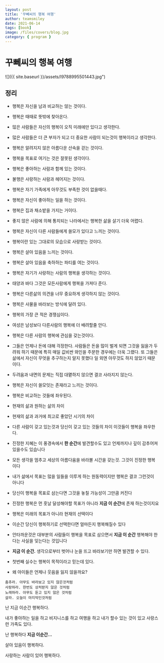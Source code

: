 ```yaml
---
layout: post
title: '꾸뻬씨의 행복 여행'
author: teamsmiley
date: 2021-06-14
tags: [book]
image: /files/covers/blog.jpg
category: { program }
---
```


# 꾸뻬씨의 행복 여행

![]({{ site.baseurl }}/assets/l9788995501443.jpg")

## 정리

- 행복은 자신을 남과 비교하는 않는 것이다.
- 행복은 때때로 뜻밖에 찾아온다.
- 많은 사람들은 자신의 행복이 오직 미래에만 있다고 생각한다.
- 많은 사람들은 더 큰 부자가 되고 더 중요한 사람이 되는것이 행복이라고 생각한다.
- 행복은 알려지지 않은 아름다운 산속을 걷는 것이다.
- 행복을 목표로 여기는 것은 잘못된 생각이다.
- 행복은 좋아하는 사람과 함께 있는 것이다.
- 불행은 사랑하는 사람과 헤어지는 것이다.
- 행복은 자기 가족에게 아무것도 부족한 것이 없을때다.
- 행복은 자신이 좋아하는 일을 하는 것이다.
- 행복은 집과 채소밭을 가지는 거이다.
- 좋지 않은 사람에 의해 통치되는 나라에서는 행복한 삶을 살기 더욱 어렵다.
- 행복은 자신이 다른 사람들에게 쓸모가 있다고 느끼는 것이다.
- 행복이란 있는 그대로의 모습으로 사랑받는 것이다.
- 행복은 살아 있음을 느끼는 것이다.
- 행복은 살아 있음을 축하하는 파티를 여는 것이다.
- 행복은 자기가 사랑하는 사람의 행복을 생각하는 것이다.
- 태양과 바다 그것은 모든사람에게 행복을 가져다 준다.
- 행복은 다른삶의 의견을 너무 중요하게 생각하지 않는 것이다.
- 행복은 사물을 바라보는 방식에 달려 있다.
- 행복의 가장 큰 적은 경쟁심이다.
- 여성은 남성보다 다른사람의 행복에 더 배려할줄 안다.
- 행복은 다른 사람의 행복에 관심을 갖는것이다.
- 그들은 언제나 돈에 대해 걱정한다. 사람들은 돈을 많이 벌게 되면 그것을 잃을가 두려워 하기 때문에 특히 매일 값비싼 와인을 주문한 경우에는 더욱 그랬다. 또 그들은 삶에서 자신이 무엇을 추구하는지 알지 못했다 일 외엔 아무것도 하지 않았기 때문이다.
- 두려움과 내면의 문제는 직접 대몉하지 않으면 결코 사라지지 않는다.
- 행복은 자신이 쓸모잇는 존재라고 느끼는 것이다.
- 행복은 비교하는 것들에 좌우된다.

- 현재의 삶과 원하는 삶의 차이
- 현재의 삶과 과거에 최고로 좋았던 시기의 차이
- 다른 사람이 갖고 있는것과 당신이 갖고 있는 것들의 차이
  이것들이 행복을 좌우한다.

- 진정한 지혜는 이 풍경속에서 **한 순간**에 발견할수도 있고 언제까지나 깊이 감추어져 있을수도 있습니다
- 모든 생각을 멈추고 세상의 아름다움을 바라볼 시간을 갖는것. 그것이 진정한 행복이다
- 내가 삶에서 목표는 많을 일들을 이루게 하는 원동력이지만 행복은 결코 그런것이 아니다
- 당신이 행복을 목표로 삼는다면 그것을 놓칠 가능성이 그만큼 커진다
- 진정한 행복은 먼 훗날 달성해야할 목표가 아니라 **지금 이 순간**에 존재 하는것이지요
- 행복은 미래의 목표가 아니라 현재의 선택이다
- 이순간 당신이 행복하기로 선택한다면 얼마든지 행복해질수 있다
- 안타까운것은 대부분의 사람들이 행복을 목표로 삼으면서 **지금 이 순간** 행복해야 한다는 사실을 잊는다는 것입니다
- **지금 이 순간.** 생각으로부터 벗어나 눈을 뜨고 바라보기만 하면 발견할 수 있다.

- 첫번째 실수는 행복이 목적이라고 믿는데 있다.

- 왜 아이들은 언제나 웃음을 잃지 않을까요?

```text
춤추라. 아무도 바라보고 있지 않은것처럼
사랑하라. 한번도 상처받지 않은 것처럼
노래하라. 아무도 듣고 있지 않은 것처럼
살라. 오늘이 마지막인것처럼
```

난 지금 이순간 행복하다.

내가 좋아하는 일을 하고 비지니스를 하고 여행을 하고 내가 할수 있는 것이 있고 사랑스런 가족도 있다.

난 행복하다 **지금 이순간...**

살아 있음이 행복하다.

사랑하는 사람이 있어 행복하다.
